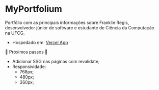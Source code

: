 # MyPortfolium

Portfólio com as principais informações sobre Franklin Regis, desenvolvedor júnior de software e estudante de Ciência da Computação na UFCG.

* Hospedado em: [Vercel App](https://franklin-regis.vercel.app)

🚧 Próximos passos 🚧

* Adicionar SSG nas páginas com revalidate;
* Responsividade:
  * 768px;
  * 480px;
  * 360px;
